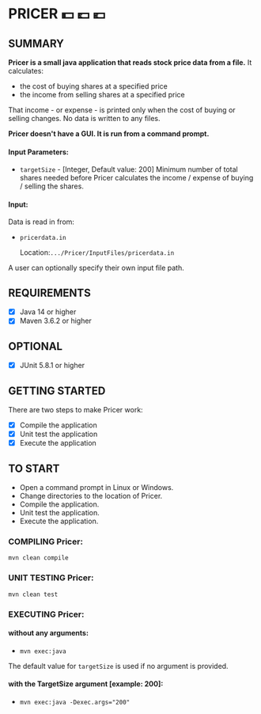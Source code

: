 
# PRICER  :dollar: :pound: :euro:

SUMMARY
-------
**Pricer is a small java application that reads stock price data from a file.** It calculates: 

* the cost of buying shares at a specified price 
* the income from selling shares at a specified price

That income - or expense - is printed only when the cost of buying or selling changes. No data is written to any files.  

**Pricer doesn't have a GUI. It is run from a command prompt.**

####  Input Parameters: 
 -  ``targetSize``  - [Integer, Default value: 200] Minimum number of total shares needed before Pricer calculates the income / expense of buying / selling the shares. 

####  Input:

Data is read in from:

- ``pricerdata.in``

    Location:``.../Pricer/InputFiles/pricerdata.in``

A user can optionally specify their own input file path.

REQUIREMENTS
------------
- [x] Java 14 or higher 
- [x] Maven 3.6.2 or higher

OPTIONAL
--------
- [x] JUnit 5.8.1 or higher
 
 
GETTING STARTED
---------------
There are two steps to make Pricer work:
 - [x] Compile the application
 - [x] Unit test the application
 - [x] Execute the application

TO START
--------
 - Open a command prompt in Linux or Windows.
 - Change directories to the location of Pricer.
 - Compile the application.
 - Unit test the application.
 - Execute the application.

### COMPILING Pricer:
`` mvn clean compile ``

### UNIT TESTING Pricer:
`` mvn clean test ``

### EXECUTING Pricer:
#### without any arguments:
 - ``mvn exec:java ``

The default value for ``targetSize`` is used if no argument is provided.


#### with the TargetSize argument [example: 200]:
 - ``mvn exec:java -Dexec.args="200" ``

